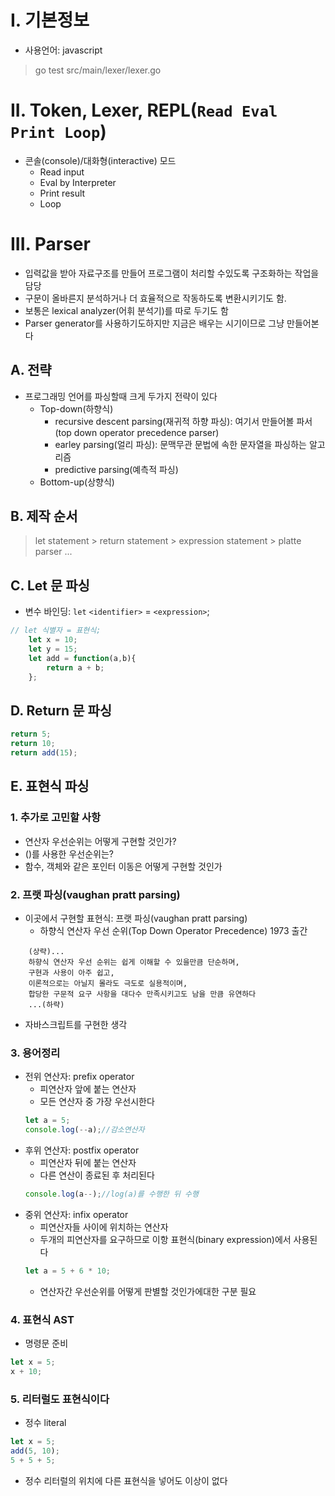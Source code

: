 # I. 기본정보
- 사용언어: javascript
> go test src/main/lexer/lexer.go
# II. Token, Lexer, REPL(`Read Eval Print Loop`)
- 콘솔(console)/대화형(interactive) 모드
  - Read input
  - Eval by Interpreter
  - Print result
  - Loop
# III. Parser
- 입력값을 받아 자료구조를 만들어 프로그램이 처리할 수있도록 구조화하는 작업을 담당
- 구문이 올바른지 분석하거나 더 효율적으로 작동하도록 변환시키기도 함. 
- 보통은 lexical analyzer(어휘 분석기)를 따로 두기도 함
- Parser generator를 사용하기도하지만 지금은 배우는 시기이므로 그냥 만들어본다
## A. 전략
- 프로그래밍 언어를 파싱할때 크게 두가지 전략이 있다
  - Top-down(하향식)
    - recursive descent parsing(재귀적 하향 파싱): 여기서 만들어볼 파서(top down operator precedence parser)
    - earley parsing(얼리 파싱): 문맥무관 문법에 속한 문자열을 파싱하는 알고리즘
    - predictive parsing(예측적 파싱)
  - Bottom-up(상향식)
## B. 제작 순서
> let statement > return statement > expression statement > platte parser ...
## C. Let 문 파싱
- 변수 바인딩: `let` `<identifier>` = `<expression>`;
```javascript
// let 식별자 = 표현식;
    let x = 10;
    let y = 15;
    let add = function(a,b){
        return a + b;
    };
```
## D. Return 문 파싱
```javascript
return 5;
return 10;
return add(15);
```
## E. 표현식 파싱
### 1. 추가로 고민할 사항
  - 연산자 우선순위는 어떻게 구현할 것인가?
  - ()를 사용한 우선순위는?
  - 함수, 객체와 같은 포인터 이동은 어떻게 구현할 것인가
### 2. 프랫 파싱(vaughan pratt parsing)
- 이곳에서 구현할 표현식: 프랫 파싱(vaughan pratt parsing)
  - 하향식 연산자 우선 순위(Top Down Operator Precedence) 1973 출간
```
    (상략)...
    하향식 연산자 우선 순위는 쉽게 이해할 수 있을만큼 단순하며, 
    구현과 사용이 아주 쉽고, 
    이론적으로는 아닐지 몰라도 극도로 실용적이며, 
    합당한 구문적 요구 사항을 대다수 만족시키고도 남을 만큼 유연하다
    ...(하략)
```
- 자바스크립트를 구현한 생각
### 3. 용어정리
- 전위 연산자: prefix operator
  - 피연산자 앞에 붙는 연산자
  - 모든 연산자 중 가장 우선시한다
  ```javascript
  let a = 5; 
  console.log(--a);//감소연산자
  ``` 
- 후위 연산자: postfix operator
  - 피연산자 뒤에 붙는 연산자
  - 다른 연산이 종료된 후 처리된다
  ```javascript
  console.log(a--);//log(a)를 수행한 뒤 수행
  ```
- 중위 연산자: infix operator
  - 피연산자들 사이에 위치하는 연산자
  - 두개의 피연산자를 요구하므로 이항 표현식(binary expression)에서 사용된다
  ```javascript
  let a = 5 + 6 * 10;  
  ```
  - 연산자간 우선순위를 어떻게 판별할 것인가에대한 구분 필요
### 4. 표현식 AST
- 명령문 준비
```javascript
let x = 5;
x + 10;
```
### 5. 리터럴도 표현식이다
- 정수 literal
```javascript
let x = 5;
add(5, 10);
5 + 5 + 5;
```
- 정수 리터럴의 위치에 다른 표현식을 넣어도 이상이 없다